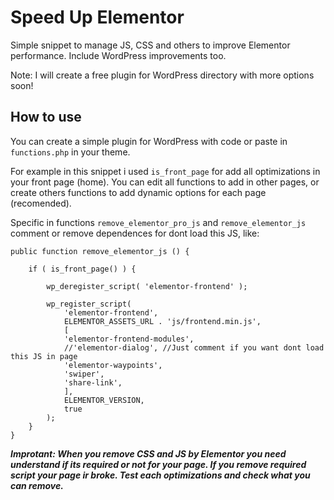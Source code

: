 # Speed Up Elementor

Simple snippet to manage JS, CSS and others to improve Elementor performance. Include WordPress improvements too.

Note: I will create a free plugin for WordPress directory with more options soon!

## How to use

You can create a simple plugin for WordPress with code or paste in `functions.php` in your theme.

For example in this snippet i used `is_front_page` for add all optimizations in your front page (home). You can edit all functions to add in other pages, or create others functions to add dynamic options for each page (recomended).

Specific in functions `remove_elementor_pro_js` and `remove_elementor_js` comment or remove dependences for dont load this JS, like:

```
public function remove_elementor_js () {

	if ( is_front_page() ) {

		wp_deregister_script( 'elementor-frontend' );

		wp_register_script(
        	'elementor-frontend',
        	ELEMENTOR_ASSETS_URL . 'js/frontend.min.js',
        	[
          	'elementor-frontend-modules',
          	//'elementor-dialog', //Just comment if you want dont load this JS in page
          	'elementor-waypoints',
          	'swiper',
          	'share-link',
        	],
        	ELEMENTOR_VERSION,
        	true
		);
	}
}
```

**_Improtant: When you remove CSS and JS by Elementor you need understand if its required or not for your page. If you remove required script your page ir broke. Test each optimizations and check what you can remove._** 
